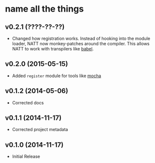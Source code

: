 # name all the things

## v0.2.1 (????-??-??)

 * Changed how registration works. Instead of hooking into the module loader,
   NATT now monkey-patches around the compiler. This allows NATT to work with
   transpilers like [babel](http://babeljs.io/).

## v0.2.0 (2015-05-15)

 * Added `register` module for tools like [mocha](http://mochajs.org/#require-option)

## v0.1.2 (2014-05-06)

 * Corrected docs

## v0.1.1 (2014-11-17)

 * Corrected project metadata

## v0.1.0 (2014-11-17)

 * Initial Release
